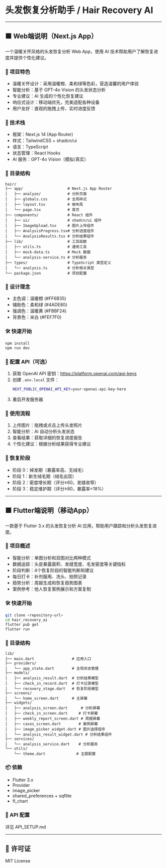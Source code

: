 # 头发恢复分析助手 / Hair Recovery AI

---

## 🟧 Web端说明（Next.js App）

一个温暖关怀风格的头发恢复分析 Web App，使用 AI 技术帮助用户了解恢复进度并提供个性化建议。

### 🌟 项目特色
- 温暖关怀设计：采用温暖橙、柔和绿等色彩，营造温馨的用户体验
- 智能分析：基于 GPT-4o Vision 的头发状态分析
- 专业建议：AI 生成的个性化恢复建议
- 响应式设计：移动端优先，完美适配各种设备
- 用户友好：直观的拖拽上传、实时进度反馈

### 🚀 技术栈
- 框架：Next.js 14 (App Router)
- 样式：TailwindCSS + shadcn/ui
- 语言：TypeScript
- 状态管理：React Hooks
- AI 服务：GPT-4o Vision（模拟/真实）

### 📁 目录结构
```
hair/
├── app/                    # Next.js App Router
│   ├── analyze/            # 分析页面
│   ├── globals.css         # 全局样式
│   ├── layout.tsx          # 根布局
│   └── page.tsx            # 首页
├── components/             # React 组件
│   ├── ui/                 # shadcn/ui 组件
│   ├── ImageUpload.tsx     # 图片上传组件
│   ├── AnalysisProgress.tsx# 分析进度组件
│   └── AnalysisResults.tsx # 分析结果组件
├── lib/                    # 工具函数
│   ├── utils.ts            # 通用工具
│   ├── mock-data.ts        # Mock 数据
│   └── analysis-service.ts # 分析服务
├── types/                  # TypeScript 类型定义
│   └── analysis.ts         # 分析相关类型
└── package.json            # 项目配置
```

### 🎨 设计理念
- 主色调：温暖橙 (#FF6B35)
- 辅助色：柔和绿 (#4ADE80)
- 强调色：温暖黄 (#FBBF24)
- 背景色：米白 (#FEF7F0)

### 🛠️ 快速开始
```bash
npm install
npm run dev
```

### 🔑 配置 API（可选）
1. 获取 OpenAI API 密钥：https://platform.openai.com/api-keys
2. 创建 `.env.local` 文件：
   ```bash
   NEXT_PUBLIC_OPENAI_API_KEY=your-openai-api-key-here
   ```
3. 重启开发服务器

### 📱 使用流程
1. 上传图片：拖拽或点击上传头发照片
2. 智能分析：AI 自动分析头发状态
3. 查看结果：获取详细的恢复进度报告
4. 个性化建议：根据分析结果获得专业建议

### 📝 恢复阶段
- 阶段 0：掉发期（暴露率高、无绒毛）
- 阶段 1：新生绒毛期（绒毛出现）
- 阶段 2：密度增长期（评分≥60，发缝收窄）
- 阶段 3：稳定维护期（评分≥80，暴露率<18%）

---

## 🟩 Flutter端说明（移动App）

一款基于 Flutter 3.x 的头发恢复分析 AI 应用，帮助用户跟踪和分析头发恢复进度。

### 🎯 项目概述
- 智能分析：单图分析和双图对比两种模式
- 数据追踪：头皮暴露面积、发缝宽度、毛发密度等关键指标
- 阶段判断：4个恢复阶段的智能判断和建议
- 每日打卡：补剂服用、洗头、拍照记录
- 趋势分析：周报生成和恢复趋势图表
- 案例参考：他人恢复案例展示和方案复制

### 🛠️ 快速开始
```bash
git clone <repository-url>
cd hair_recovery_ai
flutter pub get
flutter run
```

### 📁 目录结构
```
lib/
├── main.dart                 # 应用入口
├── providers/
│   └── app_state.dart        # 全局状态管理
├── models/
│   ├── analysis_result.dart  # 分析结果模型
│   ├── check_in_record.dart  # 打卡记录模型
│   └── recovery_stage.dart   # 恢复阶段模型
├── screens/
│   └── home_screen.dart      # 主屏幕
├── widgets/
│   ├── analysis_screen.dart      # 分析屏幕
│   ├── check_in_screen.dart     # 打卡屏幕
│   ├── weekly_report_screen.dart # 周报屏幕
│   ├── cases_screen.dart        # 案例屏幕
│   ├── image_picker_widget.dart # 图片选择组件
│   └── analysis_result_widget.dart # 分析结果组件
├── services/
│   └── analysis_service.dart    # 分析服务
└── utils/
    └── theme.dart              # 主题配置
```

### 📦 依赖
- Flutter 3.x
- Provider
- image_picker
- shared_preferences + sqflite
- fl_chart

### 🔑 API 配置
详见 API_SETUP.md

---

## 📄 许可证
MIT License

